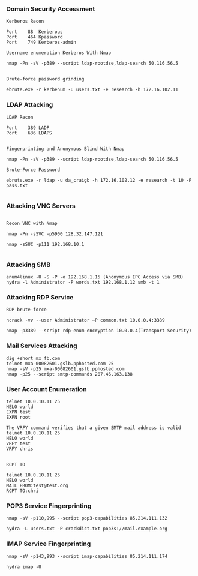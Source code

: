 ### Domain Security Accessment

```
Kerberos Recon

Port 	88 	Kerberous
Port 	464 Kpassword
Port 	749 Kerberos-admin

Username enumeration Kerberos With Nmap

nmap -Pn -sV -p389 --script ldap-rootdse,ldap-search 50.116.56.5


Brute-force password grinding

ebrute.exe -r kerbenum -U users.txt -e research -h 172.16.102.11

```


### LDAP Attacking 


```
LDAP Recon

Port 	389 LADP
Port 	636 LDAPS


Fingerprinting and Anonymous Blind With Nmap

nmap -Pn -sV -p389 --script ldap-rootdse,ldap-search 50.116.56.5

Brute-Force Password 

ebrute.exe -r ldap -u da_craigb -h 172.16.102.12 -e research -t 10 -P pass.txt
 
 ```
 
 
 
 ### Attacking VNC Servers
 
```

Recon VNC with Nmap

nmap -Pn -sSVC -p5900 128.32.147.121

nmap -sSUC -p111 192.168.10.1
 
```

### Attacking SMB 

```
enum4linux -U -S -P -o 192.168.1.15 (Anonymous IPC Access via SMB) 
hydra -l Administrator -P words.txt 192.168.1.12 smb -t 1

```
### Attacking RDP Service

```
RDP brute-force

ncrack -vv --user Administrator –P common.txt 10.0.0.4:3389

nmap -p3389 --script rdp-enum-encryption 10.0.0.4(Transport Security)

```

### Mail Services Attacking


```
dig +short mx fb.com
telnet mxa-00082601.gslb.pphosted.com 25
nmap -sV -p25 mxa-00082601.gslb.pphosted.com
nmap -p25 --script smtp-commands 207.46.163.138

```

### User Account Enumeration

```
telnet 10.0.10.11 25
HELO world
EXPN test
EXPN root

The VRFY command verifies that a given SMTP mail address is valid
telnet 10.0.10.11 25
HELO world
VRFY test
VRFY chris


RCPT TO

telnet 10.0.10.11 25
HELO world
MAIL FROM:test@test.org
RCPT TO:chri
```

### POP3 Service Fingerprinting

```
nmap -sV -p110,995 --script pop3-capabilities 85.214.111.132

hydra -L users.txt -P crackdict.txt pop3s://mail.example.org

```

### IMAP Service Fingerprinting


```
nmap -sV -p143,993 --script imap-capabilities 85.214.111.174

hydra imap -U

```
